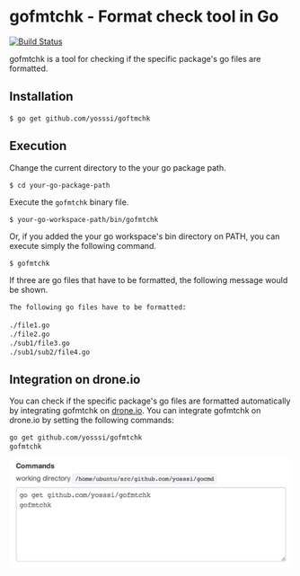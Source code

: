 # gofmtchk - Format check tool in Go

[![Build Status](https://drone.io/github.com/yosssi/gofmtchk/status.png)](https://drone.io/github.com/yosssi/gofmtchk/latest)

gofmtchk is a tool for checking if the specific package's go files are formatted.

## Installation

	$ go get github.com/yosssi/goftmchk

## Execution

Change the current directory to the your go package path.

	$ cd your-go-package-path

Execute the `gofmtchk` binary file.

	$ your-go-workspace-path/bin/gofmtchk

Or, if you added the your go workspace's bin directory on PATH, you can execute simply the following command.

	$ gofmtchk

If three are go files that have to be formatted, the following message would be shown.

	The following go files have to be formatted:

	./file1.go
	./file2.go
	./sub1/file3.go
	./sub1/sub2/file4.go

## Integration on drone.io

You can check if the specific package's go files are formatted automatically by integrating gofmtchk on [drone.io](https://drone.io). You can integrate gofmtchk on drone.io by setting the following commands:

	go get github.com/yosssi/gofmtchk
	gofmtchk

![drone.io](./images/droneio.png)
